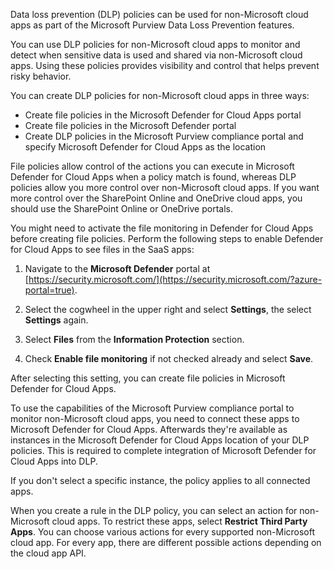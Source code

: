 Data loss prevention (DLP) policies can be used for non-Microsoft cloud apps as part of the Microsoft Purview Data Loss Prevention features.

You can use DLP policies for non-Microsoft cloud apps to monitor and detect when sensitive data is used and shared via non-Microsoft cloud apps. Using these policies provides visibility and control that helps prevent risky behavior.

You can create DLP policies for non-Microsoft cloud apps in three ways:

- Create file policies in the Microsoft Defender for Cloud Apps portal
- Create file policies in the Microsoft Defender portal
- Create DLP policies in the Microsoft Purview compliance portal and specify Microsoft Defender for Cloud Apps as the location

File policies allow control of the actions you can execute in Microsoft Defender for Cloud Apps when a policy match is found, whereas DLP policies allow you more control over non-Microsoft cloud apps. If you want more control over the SharePoint Online and OneDrive cloud apps, you should use the SharePoint Online or OneDrive portals.

You might need to activate the file monitoring in Defender for Cloud Apps before creating file policies. Perform the following steps to enable Defender for Cloud Apps to see files in the SaaS apps:

1. Navigate to the **Microsoft Defender** portal at [https://security.microsoft.com/](https://security.microsoft.com/?azure-portal=true).

1. Select the cogwheel in the upper right and select **Settings**, the select **Settings** again.

1. Select **Files** from the **Information Protection** section.

1. Check **Enable file monitoring** if not checked already and select **Save**.

After selecting this setting, you can create file policies in Microsoft Defender for Cloud Apps.

To use the capabilities of the Microsoft Purview compliance portal to monitor non-Microsoft cloud apps, you need to connect these apps to Microsoft Defender for Cloud Apps. Afterwards they're available as instances in the Microsoft Defender for Cloud Apps location of your DLP policies. This is required to complete integration of Microsoft Defender for Cloud Apps into DLP.

If you don't select a specific instance, the policy applies to all connected apps.

When you create a rule in the DLP policy, you can select an action for non-Microsoft cloud apps. To restrict these apps, select **Restrict Third Party Apps**. You can choose various actions for every supported non-Microsoft cloud app. For every app, there are different possible actions depending on the cloud app API.
